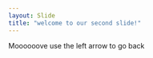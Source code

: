 ```yaml
---
layout: Slide
title: "welcome to our second slide!"
---
```

Moooooove
use the left arrow to go back
